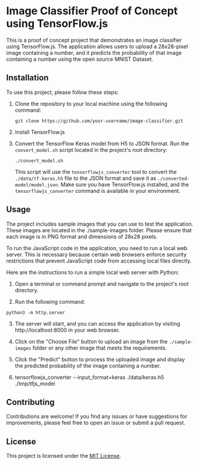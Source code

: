 # Image Classifier Proof of Concept using TensorFlow.js

This is a proof of concept project that demonstrates an image classifier using TensorFlow.js. The application allows users to upload a 28x28-pixel image containing a number, and it predicts the probability of that image containing a number using the open source MNIST Dataset.

## Installation

To use this project, please follow these steps:

1. Clone the repository to your local machine using the following command:

   ```
   git clone https://github.com/your-username/image-classifier.git
   ```

2. Install TensorFlow.js

3. Convert the TensorFlow Keras model from H5 to JSON format. Run the `convert_model.sh` script located in the project's root directory:

   ```
   ./convert_model.sh
   ```

   This script will use the `tensorflowjs_converter` tool to convert the `./data/tf-keras.h5` file to the JSON format and save it as `./converted-model/model.json`. Make sure you have TensorFlow.js installed, and the `tensorflowjs_converter` command is available in your environment.

## Usage

The project includes sample images that you can use to test the application. These images are located in the ./sample-images folder. Please ensure that each image is in PNG format and dimensions of 28x28 pixels.

To run the JavaScript code in the application, you need to run a local web server. This is necessary because certain web browsers enforce security restrictions that prevent JavaScript code from accessing local files directly.

Here are the instructions to run a simple local web server with Python:

1. Open a terminal or command prompt and navigate to the project's root directory.

2. Run the following command:

```
python3 -m http.server
```

3. The server will start, and you can access the application by visiting http://localhost:8000 in your web browser.

4. Click on the "Choose File" button to upload an image from the `./sample-images` folder or any other image that meets the requirements.

5. Click the "Predict" button to process the uploaded image and display the predicted probability of the image containing a number.

6. tensorflowjs_converter --input_format=keras ./data/keras.h5 ./tmp/tfjs_model 

## Contributing

Contributions are welcome! If you find any issues or have suggestions for improvements, please feel free to open an issue or submit a pull request.

## License

This project is licensed under the [MIT License](LICENSE).
